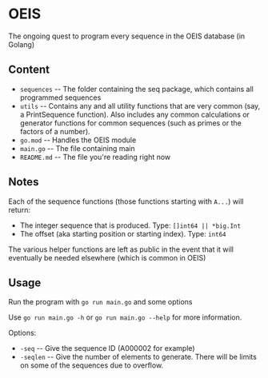 # OEIS

The ongoing quest to program every sequence in the OEIS database (in Golang)

## Content

- `sequences` -- The folder containing the seq package, which contains all programmed sequences
- `utils` -- Contains any and all utility functions that are very common (say, a PrintSequence function). Also includes any common calculations or generator functions for common sequences (such as primes or the factors of a number).
- `go.mod` -- Handles the OEIS module
- `main.go` -- The file containing main
- `README.md` -- The file you're reading right now

## Notes

Each of the sequence functions (those functions starting with `A...`) will return:
 - The integer sequence that is produced. Type: `[]int64 || *big.Int`
 - The offset (aka starting position or starting index). Type: `int64`

The various helper functions are left as public in the event that it will eventually be
needed elsewhere (which is common in OEIS)

## Usage

Run the program with `go run main.go` and some options

Use `go run main.go -h` or `go run main.go --help` for more information.

Options:
 - `-seq` -- Give the sequence ID (A000002 for example)
 - `-seqlen` -- Give the number of elements to generate. There will be limits on some of the sequences due to overflow.